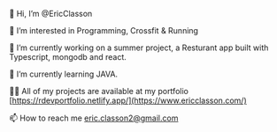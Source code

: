 👋 Hi, I’m @EricClasson
  
👀 I’m interested in Programming, Crossfit & Running

🔭 I’m currently working on a summer project, a Resturant app built with Typescript, mongodb and react. 
  
🌱 I’m currently learning JAVA.

👨‍💻 All of my projects are available at my portfolio [https://rdevportfolio.netlify.app/](https://www.ericclasson.com/)

📫 How to reach me eric.classon2@gmail.com



<!---
EricClasson/EricClasson is a ✨ special ✨ repository because its `README.md` (this file) appears on your GitHub profile.
You can click the Preview link to take a look at your changes.
--->
